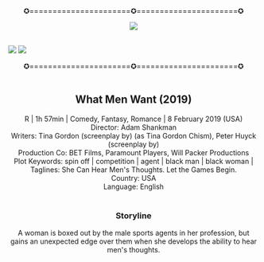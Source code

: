 <center>
✪======================✪======================✪

<img src="http://i1.wp.com/image.tmdb.org/t/p/w342//cD02qmrDtPXnGtiMcKRlEXNR2Uv.jpg" style="max-width:100%;"><br><br>
<div style="text-align: left;">
<a href="http://bit.ly/2MW2wFv" rel="nofollow"><img src="https://i.imgur.com/lpLGjLW.png" style="max-width: 100%;"></a> <a href="http://measlyurl.com/movies" rel="nofollow"><img src="https://i.imgur.com/BJtCh9Q.png" style="max-width: 100%;"></a></div>

✪======================✪======================✪
<br> <br>

<h2><strong>What Men Want (2019)</strong></h2>
R | 1h 57min | Comedy, Fantasy, Romance | 8 February 2019 (USA)<br>
Director: Adam Shankman<br>
Writers: Tina Gordon (screenplay by) (as Tina Gordon Chism), Peter Huyck (screenplay by)<br>
Production Co: BET Films, Paramount Players, Will Packer Productions<br>
Plot Keywords: spin off | competition | agent | black man | black woman |<br>
Taglines: She Can Hear Men's Thoughts. Let the Games Begin. <br>
Country: USA<br>
Language: English<br><br>

<h3>Storyline</h3>

A woman is boxed out by the male sports agents in her profession, but gains an unexpected edge over them when she develops the ability to hear men's thoughts.
</center>
